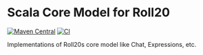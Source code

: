 Scala Core Model for Roll20
==============================

[![Maven Central](https://img.shields.io/maven-central/v/com.lkroll/roll20-core_2.13)](https://search.maven.org/artifact/com.lkroll/roll20-core_2.13)
[![CI](https://github.com/Bathtor/roll20-core/actions/workflows/ci.yml/badge.svg)](https://github.com/Bathtor/roll20-core/actions)

Implementations of Roll20s core model like Chat, Expressions, etc.
